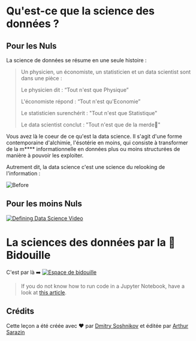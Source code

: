 # Qu'est-ce que la science des données ?

## Pour les Nuls

La science de données se résume en une seule histoire : 

> Un physicien, un économiste, un statisticien et un data scientist sont dans une pièce :
>
> Le physicien dit : “Tout n'est que Physique”
> 
> L'économiste répond : “Tout n'est qu'Economie”
> 
> Le statisticien surenchérit : "Tout n'est que Statistique"
> 
> Le data scientist conclut : "Tout n'est que de la merde🙊"

Vous avez là le coeur de ce qu'est la data science. Il s'agit d'une forme contemporaine d'alchimie, l'ésotérie en moins, qui consiste à transformer de la m**** informationnelle en données plus ou moins structurées de manière à pouvoir les exploiter.

Autrement dit, la data science c'est une science du relooking de l'information : 

<div>
  <img src="https://media.giphy.com/media/RCoP1WSypiCty/giphy.gif" id="imageBefore" alt="Before">
</div>

## Pour les moins Nuls


[![Defining Data Science Video](images/video-def-ds.png)](https://youtu.be/beZ7Mb_oz9I)



# La sciences des données par la 🙌 Bidouille



C'est par là ➡️ [![Espace de bidouille](https://github.com/codespaces/badge.svg)](https://github.com/codespaces/new?hide_repo_select=true&ref=main&repo=344191198)

> If you do not know how to run code in a Jupyter Notebook, have a look at [this article](https://soshnikov.com/education/how-to-execute-notebooks-from-github/).



## Crédits

Cette leçon a été créée avec ♥️ par [Dmitry Soshnikov](http://soshnikov.com) et éditée par [Arthur Sarazin]()
